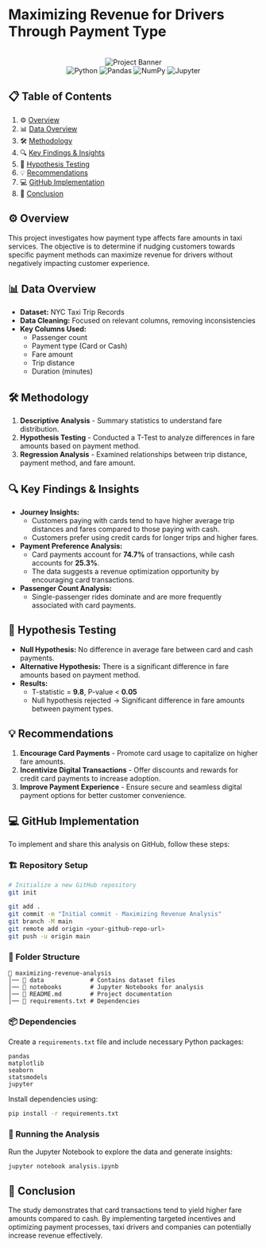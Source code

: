 # Maximizing Revenue for Drivers Through Payment Type

<div align="center">
  <br />
      <img src="https://github.com/user-attachments/assets/d1ab8588-4c79-4120-b760-c6baaa513b22" alt="Project Banner">
  <br />

  <div>
    <img src="https://img.shields.io/badge/-Python-black?style=for-the-badge&logoColor=white&logo=python&color=3776AB" alt="Python" />
    <img src="https://img.shields.io/badge/-Pandas-black?style=for-the-badge&logoColor=white&logo=pandas&color=150458" alt="Pandas" />
    <img src="https://img.shields.io/badge/-NumPy-black?style=for-the-badge&logoColor=white&logo=numpy&color=013243" alt="NumPy" />
    <img src="https://img.shields.io/badge/-Jupyter-black?style=for-the-badge&logoColor=white&logo=jupyter&color=F37626" alt="Jupyter" />
  </div>
</div>

## 📋 Table of Contents
1. ⚙️ [Overview](#overview)
2. 📊 [Data Overview](#data-overview)
3. 🛠 [Methodology](#methodology)
4. 🔍 [Key Findings & Insights](#key-findings--insights)
5. 🧪 [Hypothesis Testing](#hypothesis-testing)
6. 💡 [Recommendations](#recommendations)
7. 💻 [GitHub Implementation](#github-implementation)
8. 📎 [Conclusion](#conclusion)

## ⚙️ Overview
This project investigates how payment type affects fare amounts in taxi services. The objective is to determine if nudging customers towards specific payment methods can maximize revenue for drivers without negatively impacting customer experience.

## 📊 Data Overview
- **Dataset:** NYC Taxi Trip Records
- **Data Cleaning:** Focused on relevant columns, removing inconsistencies
- **Key Columns Used:**
  - Passenger count
  - Payment type (Card or Cash)
  - Fare amount
  - Trip distance
  - Duration (minutes)

## 🛠 Methodology
1. **Descriptive Analysis** - Summary statistics to understand fare distribution.
2. **Hypothesis Testing** - Conducted a T-Test to analyze differences in fare amounts based on payment method.
3. **Regression Analysis** - Examined relationships between trip distance, payment method, and fare amount.

## 🔍 Key Findings & Insights
- **Journey Insights:**
  - Customers paying with cards tend to have higher average trip distances and fares compared to those paying with cash.
  - Customers prefer using credit cards for longer trips and higher fares.
- **Payment Preference Analysis:**
  - Card payments account for **74.7%** of transactions, while cash accounts for **25.3%**.
  - The data suggests a revenue optimization opportunity by encouraging card transactions.
- **Passenger Count Analysis:**
  - Single-passenger rides dominate and are more frequently associated with card payments.

## 🧪 Hypothesis Testing
- **Null Hypothesis:** No difference in average fare between card and cash payments.
- **Alternative Hypothesis:** There is a significant difference in fare amounts based on payment method.
- **Results:**
  - T-statistic = **9.8**, P-value < **0.05**
  - Null hypothesis rejected → Significant difference in fare amounts between payment types.

## 💡 Recommendations
1. **Encourage Card Payments** - Promote card usage to capitalize on higher fare amounts.
2. **Incentivize Digital Transactions** - Offer discounts and rewards for credit card payments to increase adoption.
3. **Improve Payment Experience** - Ensure secure and seamless digital payment options for better customer convenience.

## 💻 GitHub Implementation
To implement and share this analysis on GitHub, follow these steps:

### 🏗 Repository Setup
```bash
# Initialize a new GitHub repository
git init

git add .
git commit -m "Initial commit - Maximizing Revenue Analysis"
git branch -M main
git remote add origin <your-github-repo-url>
git push -u origin main
```

### 📂 Folder Structure
```plaintext
📂 maximizing-revenue-analysis
│── 📂 data             # Contains dataset files
│── 📂 notebooks        # Jupyter Notebooks for analysis
│── 📜 README.md        # Project documentation
│── 📜 requirements.txt # Dependencies
```

### 📦 Dependencies
Create a `requirements.txt` file and include necessary Python packages:
```plaintext
pandas
matplotlib
seaborn
statsmodels
jupyter
```
Install dependencies using:
```bash
pip install -r requirements.txt
```

### 🚀 Running the Analysis
Run the Jupyter Notebook to explore the data and generate insights:
```bash
jupyter notebook analysis.ipynb
```

## 📎 Conclusion
The study demonstrates that card transactions tend to yield higher fare amounts compared to cash. By implementing targeted incentives and optimizing payment processes, taxi drivers and companies can potentially increase revenue effectively.

